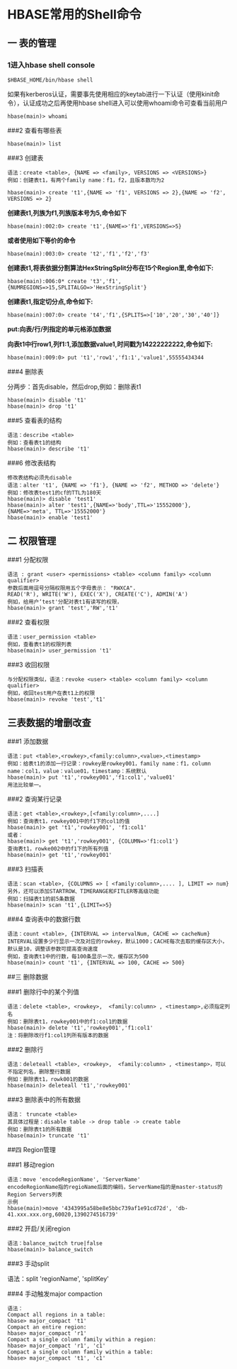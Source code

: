 # HBASE常用的Shell命令

## 一 表的管理

### 1进入hbase shell console
```
$HBASE_HOME/bin/hbase shell
```

如果有kerberos认证，需要事先使用相应的keytab进行一下认证（使用kinit命令），认证成功之后再使用hbase shell进入可以使用whoami命令可查看当前用户

```
hbase(main)> whoami
```

###2 查看有哪些表

```
hbase(main)> list
```

###3 创建表

```
语法：create <table>, {NAME => <family>, VERSIONS => <VERSIONS>}
例如：创建表t1，有两个family name：f1，f2，且版本数均为2

hbase(main)> create 't1',{NAME => 'f1', VERSIONS => 2},{NAME => 'f2', VERSIONS => 2}

```

**创建表t1,列族为f1,列族版本号为5,命令如下**

```
hbase(main):002:0> create 't1',{NAME=>'f1',VERSIONS=>5}
```

**或者使用如下等价的命令**

```
hbase(main):003:0> create 't2','f1','f2','f3'
```

**创建表t1,将表依据分割算法HexStringSplit分布在15个Region里,命令如下:**

```
hbase(main):006:0* create 't3','f1',{NUMREGIONS=>15,SPLITALGO=>'HexStringSplit'}
```

**创建表t1,指定切分点,命令如下:**

```
hbase(main):007:0> create 't4','f1',{SPLITS=>['10','20','30','40']}
```

**put:向表/行/列指定的单元格添加数据**

**向表t1中行row1,列f1:1,添加数据value1,时间戳为14222222222,命令如下:**

```
hbase(main):009:0> put 't1','row1','f1:1','value1',55555434344
```

###4 删除表

分两步：首先disable，然后drop,例如：删除表t1

```
hbase(main)> disable 't1'
hbase(main)> drop 't1'
```


###5 查看表的结构

```
语法：describe <table>
例如：查看表t1的结构
hbase(main)> describe 't1'
```


###6 修改表结构

```
修改表结构必须先disable
语法：alter 't1', {NAME => 'f1'}, {NAME => 'f2', METHOD => 'delete'}
例如：修改表test1的cf的TTL为180天
hbase(main)> disable 'test1'
hbase(main)> alter 'test1',{NAME=>'body',TTL=>'15552000'},{NAME=>'meta', TTL=>'15552000'}
hbase(main)> enable 'test1'

```

## 二 权限管理
###1 分配权限

```
语法 : grant <user> <permissions> <table> <column family> <column qualifier> 
参数后面用逗号分隔权限用五个字母表示： "RWXCA".
READ('R'), WRITE('W'), EXEC('X'), CREATE('C'), ADMIN('A')
例如，给用户‘test'分配对表t1有读写的权限，
hbase(main)> grant 'test','RW','t1'
```


###2 查看权限
```
语法：user_permission <table>
例如，查看表t1的权限列表
hbase(main)> user_permission 't1'
```


###3 收回权限
```
与分配权限类似，语法：revoke <user> <table> <column family> <column qualifier>
例如，收回test用户在表t1上的权限
hbase(main)> revoke 'test','t1'
```



## 三表数据的增删改查

###1 添加数据
```
语法：put <table>,<rowkey>,<family:column>,<value>,<timestamp>
例如：给表t1的添加一行记录：rowkey是rowkey001，family name：f1，column name：col1，value：value01，timestamp：系统默认
hbase(main)> put 't1','rowkey001','f1:col1','value01'
用法比较单一。
```

###2 查询某行记录

```
语法：get <table>,<rowkey>,[<family:column>,....]
例如：查询表t1，rowkey001中的f1下的col1的值
hbase(main)> get 't1','rowkey001', 'f1:col1'
或者：
hbase(main)> get 't1','rowkey001', {COLUMN=>'f1:col1'}
查询表t1，rowke002中的f1下的所有列值
hbase(main)> get 't1','rowkey001'
```


###3 扫描表
```
语法：scan <table>, {COLUMNS => [ <family:column>,.... ], LIMIT => num}
另外，还可以添加STARTROW、TIMERANGE和FITLER等高级功能
例如：扫描表t1的前5条数据
hbase(main)> scan 't1',{LIMIT=>5}
```

###4 查询表中的数据行数
```
语法：count <table>, {INTERVAL => intervalNum, CACHE => cacheNum}
INTERVAL设置多少行显示一次及对应的rowkey，默认1000；CACHE每次去取的缓存区大小，默认是10，调整该参数可提高查询速度
例如，查询表t1中的行数，每100条显示一次，缓存区为500
hbase(main)> count 't1', {INTERVAL => 100, CACHE => 500}
```


##三 删除数据

###1 删除行中的某个列值

```
语法：delete <table>, <rowkey>,  <family:column> , <timestamp>,必须指定列名
例如：删除表t1，rowkey001中的f1:col1的数据
hbase(main)> delete 't1','rowkey001','f1:col1'
注：将删除改行f1:col1列所有版本的数据
```


###2 删除行

```
语法：deleteall <table>, <rowkey>,  <family:column> , <timestamp>，可以不指定列名，删除整行数据
例如：删除表t1，rowk001的数据
hbase(main)> deleteall 't1','rowkey001'
```


###3 删除表中的所有数据

```
语法： truncate <table>
其具体过程是：disable table -> drop table -> create table
例如：删除表t1的所有数据
hbase(main)> truncate 't1'

```

##四 Region管理

###1 移动region

```
语法：move 'encodeRegionName', 'ServerName'
encodeRegionName指的regioName后面的编码，ServerName指的是master-status的Region Servers列表
示例
hbase(main)>move '4343995a58be8e5bbc739af1e91cd72d', 'db-41.xxx.xxx.org,60020,1390274516739'
```


###2 开启/关闭region

```
语法：balance_switch true|false
hbase(main)> balance_switch
```


###3 手动split

语法：split 'regionName', 'splitKey'

###4 手动触发major compaction

```
语法：
Compact all regions in a table:
hbase> major_compact 't1'
Compact an entire region:
hbase> major_compact 'r1'
Compact a single column family within a region:
hbase> major_compact 'r1', 'c1'
Compact a single column family within a table:
hbase> major_compact 't1', 'c1'
```
